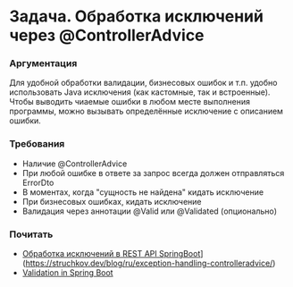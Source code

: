 # Задача. Обработка исключений через @ControllerAdvice

### Аргументация
Для удобной обработки валидации, бизнесовых ошибок и т.п. удобно использовать Java исключения (как кастомные, так и встроенные).  
Чтобы выводить чиаемые ошибки в любом месте выполнения программы, можно вызывать определённые исключение с описанием ошибки.

### Требования
- Наличие @ControllerAdvice
- При любой ошибке в ответе за запрос всегда должен отправляться ErrorDto
- В моментах, когда "сущность не найдена" кидать исключение
- При бизнесовых ошибках, кидать исключение
- Валидация через аннотации @Valid или @Validated (опционально)

### Почитать
- [Обработка исключений в REST API SpringBoot](https://www.bezkoder.com/spring-boot-postgresql-example/)](https://struchkov.dev/blog/ru/exception-handling-controlleradvice/)
- [Validation in Spring Boot](https://www.baeldung.com/spring-boot-bean-validation)
